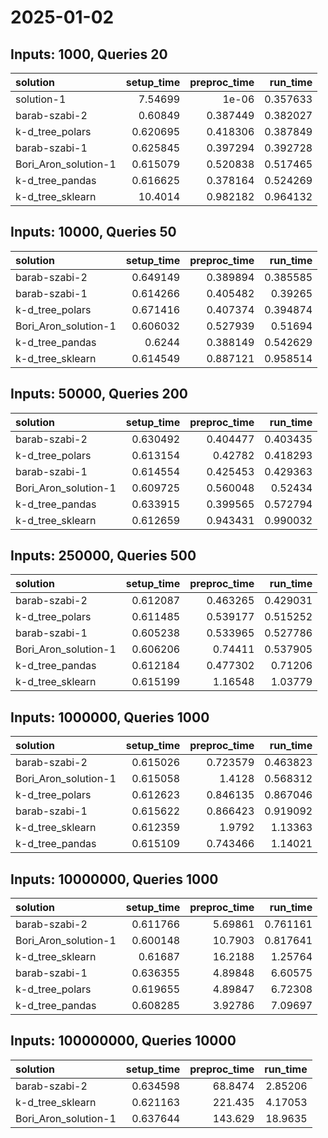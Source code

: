 # 2025-01-02

## Inputs: 1000, Queries 20

| solution             |   setup_time |   preproc_time |   run_time |
|:---------------------|-------------:|---------------:|-----------:|
| solution-1           |     7.54699  |       1e-06    |   0.357633 |
| barab-szabi-2        |     0.60849  |       0.387449 |   0.382027 |
| k-d_tree_polars      |     0.620695 |       0.418306 |   0.387849 |
| barab-szabi-1        |     0.625845 |       0.397294 |   0.392728 |
| Bori_Aron_solution-1 |     0.615079 |       0.520838 |   0.517465 |
| k-d_tree_pandas      |     0.616625 |       0.378164 |   0.524269 |
| k-d_tree_sklearn     |    10.4014   |       0.982182 |   0.964132 |

## Inputs: 10000, Queries 50

| solution             |   setup_time |   preproc_time |   run_time |
|:---------------------|-------------:|---------------:|-----------:|
| barab-szabi-2        |     0.649149 |       0.389894 |   0.385585 |
| barab-szabi-1        |     0.614266 |       0.405482 |   0.39265  |
| k-d_tree_polars      |     0.671416 |       0.407374 |   0.394874 |
| Bori_Aron_solution-1 |     0.606032 |       0.527939 |   0.51694  |
| k-d_tree_pandas      |     0.6244   |       0.388149 |   0.542629 |
| k-d_tree_sklearn     |     0.614549 |       0.887121 |   0.958514 |

## Inputs: 50000, Queries 200

| solution             |   setup_time |   preproc_time |   run_time |
|:---------------------|-------------:|---------------:|-----------:|
| barab-szabi-2        |     0.630492 |       0.404477 |   0.403435 |
| k-d_tree_polars      |     0.613154 |       0.42782  |   0.418293 |
| barab-szabi-1        |     0.614554 |       0.425453 |   0.429363 |
| Bori_Aron_solution-1 |     0.609725 |       0.560048 |   0.52434  |
| k-d_tree_pandas      |     0.633915 |       0.399565 |   0.572794 |
| k-d_tree_sklearn     |     0.612659 |       0.943431 |   0.990032 |

## Inputs: 250000, Queries 500

| solution             |   setup_time |   preproc_time |   run_time |
|:---------------------|-------------:|---------------:|-----------:|
| barab-szabi-2        |     0.612087 |       0.463265 |   0.429031 |
| k-d_tree_polars      |     0.611485 |       0.539177 |   0.515252 |
| barab-szabi-1        |     0.605238 |       0.533965 |   0.527786 |
| Bori_Aron_solution-1 |     0.606206 |       0.74411  |   0.537905 |
| k-d_tree_pandas      |     0.612184 |       0.477302 |   0.71206  |
| k-d_tree_sklearn     |     0.615199 |       1.16548  |   1.03779  |

## Inputs: 1000000, Queries 1000

| solution             |   setup_time |   preproc_time |   run_time |
|:---------------------|-------------:|---------------:|-----------:|
| barab-szabi-2        |     0.615026 |       0.723579 |   0.463823 |
| Bori_Aron_solution-1 |     0.615058 |       1.4128   |   0.568312 |
| k-d_tree_polars      |     0.612623 |       0.846135 |   0.867046 |
| barab-szabi-1        |     0.615622 |       0.866423 |   0.919092 |
| k-d_tree_sklearn     |     0.612359 |       1.9792   |   1.13363  |
| k-d_tree_pandas      |     0.615109 |       0.743466 |   1.14021  |

## Inputs: 10000000, Queries 1000

| solution             |   setup_time |   preproc_time |   run_time |
|:---------------------|-------------:|---------------:|-----------:|
| barab-szabi-2        |     0.611766 |        5.69861 |   0.761161 |
| Bori_Aron_solution-1 |     0.600148 |       10.7903  |   0.817641 |
| k-d_tree_sklearn     |     0.61687  |       16.2188  |   1.25764  |
| barab-szabi-1        |     0.636355 |        4.89848 |   6.60575  |
| k-d_tree_polars      |     0.619655 |        4.89847 |   6.72308  |
| k-d_tree_pandas      |     0.608285 |        3.92786 |   7.09697  |

## Inputs: 100000000, Queries 10000

| solution             |   setup_time |   preproc_time |   run_time |
|:---------------------|-------------:|---------------:|-----------:|
| barab-szabi-2        |     0.634598 |        68.8474 |    2.85206 |
| k-d_tree_sklearn     |     0.621163 |       221.435  |    4.17053 |
| Bori_Aron_solution-1 |     0.637644 |       143.629  |   18.9635  |